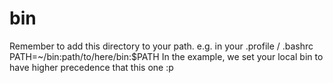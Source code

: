 # bin
Remember to add this directory to your path.
e.g. in your .profile / .bashrc
  PATH=~/bin:path/to/here/bin:$PATH
In the example, we set your local bin to have higher precedence that this one :p

